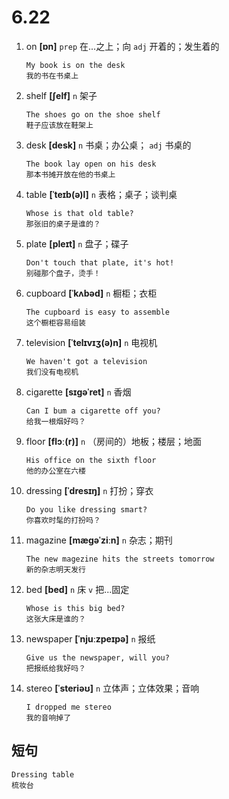 # 6.22

1. on **[ɒn]** `prep` 在...之上；向 `adj` 开着的；发生着的

   ```
   My book is on the desk
   我的书在书桌上
   ```

2. shelf **[ʃelf]** `n` 架子

   ```
   The shoes go on the shoe shelf
   鞋子应该放在鞋架上
   ```

3. desk **[desk]** `n` 书桌；办公桌； `adj` 书桌的

   ```
   The book lay open on his desk
   那本书摊开放在他的书桌上
   ```

4. table **[ˈteɪb(ə)l]** `n` 表格；桌子；谈判桌

   ```
   Whose is that old table?
   那张旧的桌子是谁的？
   ```

5. plate **[pleɪt]** `n` 盘子；碟子

   ```
   Don't touch that plate, it's hot!
   别碰那个盘子，烫手！
   ```

6. cupboard **[ˈkʌbəd]** `n` 橱柜；衣柜

   ```
   The cupboard is easy to assemble
   这个橱柜容易组装
   ```

7. television **[ˈtelɪvɪʒ(ə)n]** `n` 电视机

   ```
   We haven't got a television
   我们没有电视机
   ```

8. cigarette **[sɪɡəˈret]** `n` 香烟

   ```
   Can I bum a cigarette off you?
   给我一根烟好吗？
   ```

9. floor **[flɔː(r)]** `n` （房间的）地板；楼层；地面

   ```
   His office on the sixth floor
   他的办公室在六楼
   ```

10. dressing **[ˈdresɪŋ]** `n` 打扮；穿衣

    ```
    Do you like dressing smart?
    你喜欢时髦的打扮吗？
    ```

11. magazine **[mæɡəˈziːn]** `n` 杂志；期刊

    ```
    The new magezine hits the streets tomorrow
    新的杂志明天发行
    ```

12. bed **[bed]** `n` 床 `v` 把...固定

    ```
    Whose is this big bed?
    这张大床是谁的？
    ```

13. newspaper **[ˈnjuːzpeɪpə]** `n` 报纸

    ```
    Give us the newspaper, will you?
    把报纸给我好吗？
    ```

14. stereo **[ˈsteriəʊ]** `n` 立体声；立体效果；音响

    ```
    I dropped me stereo
    我的音响掉了
    ```

## 短句

```
Dressing table
梳妆台
```
